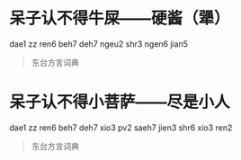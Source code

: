 # 呆子认不得牛屎——硬酱（犟）
dae1 zz ren6 beh7 deh7 ngeu2 shr3 ngen6 jian5
> 东台方言词典

# 呆子认不得小菩萨——尽是小人
dae1 zz ren6 beh7 deh7 xio3 pv2 saeh7 jien3 shr6 xio3 ren2
> 东台方言词典
